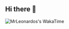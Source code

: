 ## Hi there 👋

![MrLeonardos's WakaTime](https://wakatime-stats-6gk803af9-mrleonardos-projects.vercel.app/api/wakatime?username=mrleonardos&theme=tokyonight&hide_border=true)
